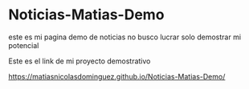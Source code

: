 # Noticias-Matias-Demo
este es mi pagina demo de noticias no busco lucrar solo demostrar mi potencial

Este es el link de mi proyecto demostrativo

https://matiasnicolasdominguez.github.io/Noticias-Matias-Demo/
